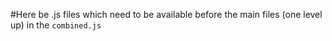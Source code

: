 #Here be .js files which need to be available before the main files (one level up) in the `combined.js`
